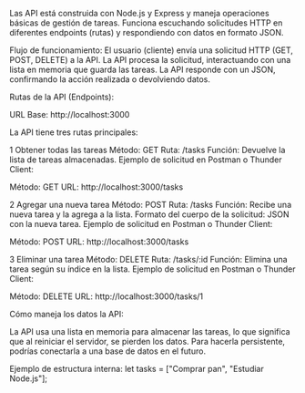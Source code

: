 Las API está construida con Node.js y Express y maneja operaciones básicas de gestión de tareas. Funciona escuchando solicitudes HTTP en diferentes endpoints (rutas) y respondiendo con datos en formato JSON.

Flujo de funcionamiento:
El usuario (cliente) envía una solicitud HTTP (GET, POST, DELETE) a la API.
La API procesa la solicitud, interactuando con una lista en memoria que guarda las tareas.
La API responde con un JSON, confirmando la acción realizada o devolviendo datos.

Rutas de la API (Endpoints):

URL Base: http://localhost:3000

La API tiene tres rutas principales:

1 Obtener todas las tareas
Método: GET
Ruta: /tasks
Función: Devuelve la lista de tareas almacenadas.
Ejemplo de solicitud en Postman o Thunder Client:

Método: GET
URL: http://localhost:3000/tasks

2 Agregar una nueva tarea
Método: POST
Ruta: /tasks
Función: Recibe una nueva tarea y la agrega a la lista.
Formato del cuerpo de la solicitud: JSON con la nueva tarea.
Ejemplo de solicitud en Postman o Thunder Client:

Método: POST
URL: http://localhost:3000/tasks

3 Eliminar una tarea
Método: DELETE
Ruta: /tasks/:id
Función: Elimina una tarea según su índice en la lista.
Ejemplo de solicitud en Postman o Thunder Client:

Método: DELETE
URL: http://localhost:3000/tasks/1

Cómo maneja los datos la API:

La API usa una lista en memoria para almacenar las tareas, lo que significa que al reiniciar el servidor, se pierden los datos. Para hacerla persistente, podrías conectarla a una base de datos en el futuro.

Ejemplo de estructura interna:
let tasks = ["Comprar pan", "Estudiar Node.js"];
